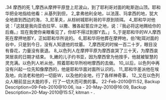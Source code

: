 .34 
摩西的死 
1_摩西从摩押平原登上尼波山，到了耶利哥对面的毗斯迦山顶。耶和华把全地指给他看：从基列到但， 2_拿弗他利全地，以法莲、玛拿西的地，犹大全地直到西边的海， 3_尼革夫，从棕树城耶利哥的平原到琐珥。 4_耶和华对他说：「这就是我向亚伯拉罕、以撒、雅各起誓应许之地，说：『我必将这地赐给你的后裔。』现在我使你亲眼看见了，你却不得过到那Y去。」 5_于是耶和华的W人摩西死在摩押地那Y，正如耶和华所说的。 6_耶和华将他葬在摩押地，伯?毗珥对面的谷中，只是到今日，没有人知道他的坟墓。 7_摩西死的时候一百二十岁，眼目没有昏花，力量没有衰退。 8_以色列人在摩押平原为摩西哀哭了三十天，为摩西哀哭居丧的日期才结束。 
9_嫩的儿子约书亚，因为摩西曾为他按手，他就被智慧的灵充满。以色列人听从他，照着耶和华所吩咐摩西的去做。 10_以后，以色列中再没有兴起一位先知像摩西的，他是耶和华面对面所认识的。 11_耶和华差派他在埃及地，向法老和他的一切臣W，以及他的全地，行了各样神奇事， 12_又在以色列众人眼前显出大能的手，行了一切大而可畏的事。 
22-Feb-2010@11:52, Backup Description=09-Feb-2010@10:06, isa - 
20-May-2010@16:09, Backup Description=20-May-2010@15:57, kitman - 
.
